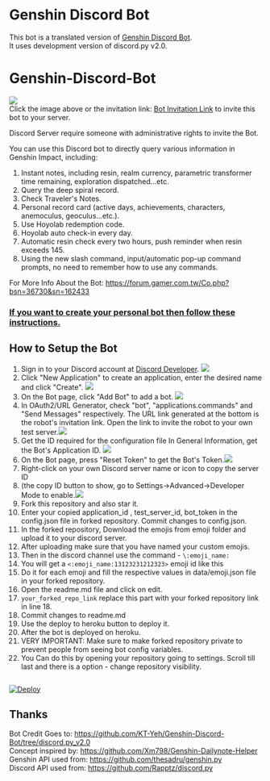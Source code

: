 # Genshin Discord Bot

This bot is a translated version of [Genshin Discord Bot](https://github.com/KT-Yeh/Genshin-Discord-Bot/tree/discord.py_v2.0).<br> It uses development version of discord.py v2.0.

# Genshin-Discord-Bot
[![](https://i.imgur.com/9znFz4X.png)](https://discord.com/api/oauth2/authorize?client_id=978718491471380501&permissions=264192&scope=bot%20applications.commands)<br>
Click the image above or the invitation link: [Bot Invitation Link](https://discord.com/api/oauth2/authorize?client_id=978718491471380501&permissions=264192&scope=bot%20applications.commands) to invite this bot to your server.<br>

Discord Server require someone with administrative rights to invite the Bot.

You can use this Discord bot to directly query various information in Genshin Impact, including:

1. Instant notes, including resin, realm currency, parametric transformer time remaining, exploration dispatched...etc.
2. Query the deep spiral record.
3. Check Traveler's Notes.
4. Personal record card (active days, achievements, characters, anemoculus, geoculus...etc.).
5. Use Hoyolab redemption code.
6. Hoyolab auto check-in every day.
7. Automatic resin check every two hours, push reminder when resin exceeds 145.
8. Using the new slash command, input/automatic pop-up command prompts, no need to remember how to use any commands.

For More Info About the Bot: https://forum.gamer.com.tw/Co.php?bsn=36730&sn=162433

### <u>If you want to create your personal bot then follow these instructions.</u>

## How to Setup the Bot

1. Sign in to your Discord account at [Discord Developer](https://discord.com/developers/applications/).
![](https://i.imgur.com/dbDHEM3.png)
2. Click "New Application" to create an application, enter the desired name and click "Create".
![](https://i.imgur.com/BcJcSnU.png)
3. On the Bot page, click "Add Bot" to add a bot.
![](https://i.imgur.com/lsIgGCi.png)
4. In OAuth2/URL Generator, check "bot", "applications.commands" and "Send Messages" respectively. The URL link generated at the bottom is the robot's invitation link. Open the link to invite the robot to your own test server.![](https://i.imgur.com/y1Ml43u.png)
5. Get the ID required for the configuration file
In General Information, get the Bot's Application ID.
![](https://i.imgur.com/h07q5zT.png)
6. On the Bot page, press "Reset Token" to get the Bot's Token.![](https://i.imgur.com/BfzjewI.png)
7. Right-click on your own Discord server name or icon to copy the server ID 
8. (the copy ID button to show, go to Settings->Advanced->Developer Mode to enable.![](https://i.imgur.com/qEhWTde.png)
9. Fork this repository and also star it.
10. Enter your copied application_id , test_server_id, bot_token in the config.json file in forked repository. Commit changes to config.json.
11. In the forked repository, Download the emojis from emoji folder and upload it to your discord server.
12. After uploading make sure that you have named your custom emojis.
13. Then in the discord channel use the command - `\:emoji_name:`
14. You will get a `<:emoji_name:13123231212323>` emoji id like this
15. Do it for each emoji and fill the respective values in data/emoji.json file in your forked repository.
16. Open the readme.md file and click on edit.
17. `your_forked_repo_link` replace this part with your forked repository link in line 18.
18. Commit changes to readme.md
19. Use the deploy to heroku button to deploy it.
20. After the bot is deployed on heroku.
21. VERY IMPORTANT: Make sure to make forked repository private to prevent people from seeing bot config variables.
22. You Can do this by opening your repository going to settings. Scroll till last and there is a option - change repository visibility.
<br><pre></pre>
<a href="https://heroku.com/deploy?template=https://github.com/Lucifer7535/Genshin-Discord-Bot/tree/main">
  <img src="https://www.herokucdn.com/deploy/button.svg" alt="Deploy">
</a>

## Thanks

Bot Credit Goes to: https://github.com/KT-Yeh/Genshin-Discord-Bot/tree/discord.py_v2.0 <br>
Concept inspired by: https://github.com/Xm798/Genshin-Dailynote-Helper <br>
Genshin API used from: https://github.com/thesadru/genshin.py <br>
Discord API used from: https://github.com/Rapptz/discord.py
